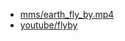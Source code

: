 

* [mms/earth_fly_by.mp4](http://svs.gsfc.nasa.gov/vis/a020000/a020200/a020210/MMS_Solo_442_ipod_sm.mp4)
* [youtube/flyby](https://www.youtube.com/watch?v=GOwzFVHjySc&feature=youtu.be)